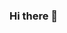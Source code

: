 ### Hi there 👋

<!--
**TheFBB04Eye/TheFBB04Eye** is a ✨ _special_ ✨ repository because its `README.md` (this file) appears on your GitHub profile.

Here are some ideas to get you started:

- 🔭 I’m currently working on raspberry pi
- 🌱 I’m currently learning C
- 👯 I’m looking to collaborate on odd things
- 🤔 I’m looking help with stuff.
- 💬 Ask me about whatever you are curious about
- 📫 How to reach me: fork the contact repo.
- 😄 Pronouns: they/them
- ⚡ Fun fact: Snowy owls are around 4 pounds heavier because of their feathers.
-->
